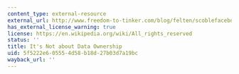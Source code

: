 ```yaml
---
content_type: external-resource
external_url: http://www.freedom-to-tinker.com/blog/felten/scoblefacebook-incident-its-not-about-data-ownership
has_external_license_warning: true
license: https://en.wikipedia.org/wiki/All_rights_reserved
status: ''
title: It's Not about Data Ownership
uid: 5f5222e6-0555-4d58-b18d-27b03d7a19bc
wayback_url: ''
---
```

